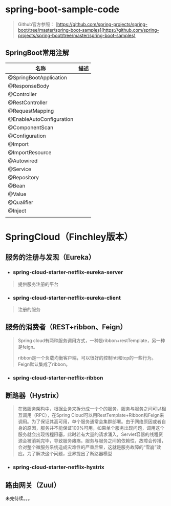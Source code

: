 # spring-boot-sample-code

> Github官方参照： [https://github.com/spring-projects/spring-boot/tree/master/spring-boot-samples](https://github.com/spring-projects/spring-boot/tree/master/spring-boot-samples)

## SpringBoot常用注解
| 名称                     | 描述 |
| ------------------------ | ---- |
| @SpringBootApplication   |      |
| @ResponseBody            |      |
| @Controller              |      |
| @RestController          |      |
| @RequestMapping          |      |
| @EnableAutoConfiguration |      |
| @ComponentScan           |      |
| @Configuration           |      |
| @Import                  |      |
| @ImportResource          |      |
| @Autowired               |      |
| @Service                 |      |
| @Repository              |      |
| @Bean                    |      |
| @Value                   |      |
| @Qualifier               |      |
| @Inject                  |      |
|                          |      |

# SpringCloud（Finchley版本）

## 服务的注册与发现（Eureka）
* ### spring-cloud-starter-netflix-eureka-server
> 提供服务注册的平台
* ### spring-cloud-starter-netflix-eureka-client
> 注册的服务

## 服务的消费者（REST+ribbon、Feign）
> Spring cloud有两种服务调用方式，一种是ribbon+restTemplate，另一种是feign。
>
> ribbon是一个负载均衡客户端，可以很好的控制htt和tcp的一些行为。Feign默认集成了ribbon。

* ### spring-cloud-starter-netflix-ribbon

## 断路器（Hystrix）
> 在微服务架构中，根据业务来拆分成一个个的服务，服务与服务之间可以相互调用（RPC），在Spring Cloud可以用RestTemplate+Ribbon和Feign来调用。为了保证其高可用，单个服务通常会集群部署。由于网络原因或者自身的原因，服务并不能保证100%可用，如果单个服务出现问题，调用这个服务就会出现线程阻塞，此时若有大量的请求涌入，Servlet容器的线程资源会被消耗完毕，导致服务瘫痪。服务与服务之间的依赖性，故障会传播，会对整个微服务系统造成灾难性的严重后果，这就是服务故障的“雪崩”效应。为了解决这个问题，业界提出了断路器模型

* ### spring-cloud-starter-netflix-hystrix

## 路由网关（Zuul）


未完待续。。。
